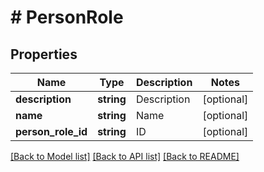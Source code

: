 # # PersonRole

## Properties

Name | Type | Description | Notes
------------ | ------------- | ------------- | -------------
**description** | **string** | Description | [optional]
**name** | **string** | Name | [optional]
**person_role_id** | **string** | ID | [optional]

[[Back to Model list]](../../README.md#models) [[Back to API list]](../../README.md#endpoints) [[Back to README]](../../README.md)
